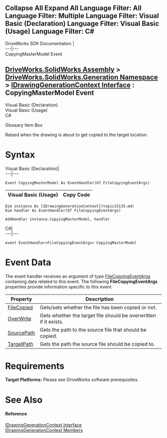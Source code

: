Collapse All Expand All Language Filter: All  Language Filter: Multiple  Language Filter: Visual Basic (Declaration) Language Filter: Visual Basic (Usage) Language Filter: C#  
---  
DriveWorks SDK Documentation  |   
---|---  
CopyingMasterModel Event   
  
[DriveWorks.SolidWorks Assembly](topic13342.md) > [DriveWorks.SolidWorks.Generation Namespace](topic15094.md) > [IDrawingGenerationContext Interface](topic15135.md) : CopyingMasterModel Event  
---  
  
Visual Basic (Declaration)    
Visual Basic (Usage)    
C# 

Glossary Item Box

Raised when the drawing is about to get copied to the target location. 

# Syntax

Visual Basic (Declaration)|   
---|---  
      
    
    Event CopyingMasterModel As EventHandler(Of FileCopyingEventArgs)  
  
Visual Basic (Usage)| Copy Code  
---|---  
      
    
    Dim instance As [IDrawingGenerationContext](topic15135.md)
    Dim handler As EventHandler(Of FileCopyingEventArgs)
     
    AddHandler instance.CopyingMasterModel, handler  
  
C#|   
---|---  
      
    
    event EventHandler<FileCopyingEventArgs> CopyingMasterModel  
  
# Event Data

The event handler receives an argument of type [FileCopyingEventArgs](topic2859.md) containing data related to this event. The following **FileCopyingEventArgs** properties provide information specific to this event.

Property| Description  
---|---  
[FileCopied](topic2866.md)| Gets/sets whether the file has been copied or not.   
[OverWrite](topic2867.md)| Gets whether the target file should be overwritten if it exists.   
[SourcePath](topic2868.md)| Gets the path to the source file that should be copied.   
[TargetPath](topic2869.md)| Gets the path the source file should be copied to.   
  
# Requirements

**Target Platforms:** Please see DriveWorks software prerequisites.

# See Also

#### Reference

[IDrawingGenerationContext Interface](topic15135.md)   
[IDrawingGenerationContext Members](topic15136.md)


